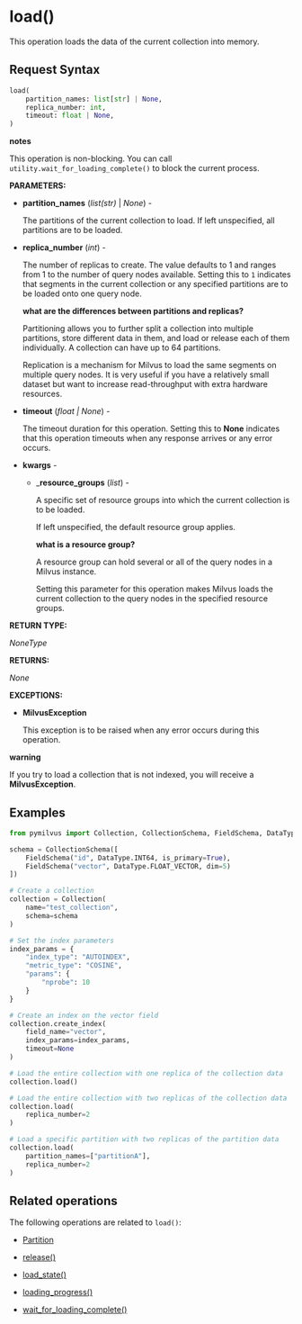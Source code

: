 # load()

This operation loads the data of the current collection into memory. 

## Request Syntax

```python
load(
    partition_names: list[str] | None, 
    replica_number: int, 
    timeout: float | None, 
)
```

<div class="admonition note">

<p><b>notes</b></p>

<p>This operation is non-blocking. You can call <code>utility.wait_for_loading_complete()</code> to block the current process.</p>

</div>

__PARAMETERS:__

- __partition_names__ (_list(str)_ | _None_) - 

    The partitions of the current collection to load. If left unspecified, all partitions are to be loaded.

- __replica_number__ (_int_) -

    The number of replicas to create. The value defaults to 1 and ranges from 1 to the number of query nodes available. Setting this to `1` indicates that segments in the current collection or any specified partitions are to be loaded onto one query node.

    <div class="admonition note">

    <p><b>what are the differences between partitions and replicas?</b></p>

    <p>Partitioning allows you to further split a collection into multiple partitions, store different data in them, and load or release each of them individually. A collection can have up to 64 partitions. </p>
    <p>Replication is a mechanism for Milvus to load the same segments on multiple query nodes. It is very useful if you have a relatively small dataset but want to increase read-throughput with extra hardware resources.</p>

    </div>

- __timeout__ (_float _|_ None_)  -

    The timeout duration for this operation. Setting this to __None__ indicates that this operation timeouts when any response arrives or any error occurs.

- __kwargs__ - 

    - ___resource_groups__ (_list_) -

        A specific set of resource groups into which the current collection is to be loaded.

        If left unspecified, the default resource group applies.

        <div class="admonition note">

        <p><b>what is a resource group?</b></p>

        <p>A resource group can hold several or all of the query nodes in a Milvus instance.</p>
        <p>Setting this parameter for this operation makes Milvus loads the current collection to the query nodes in the specified resource groups.</p>

        </div>

__RETURN TYPE:__

_NoneType_

__RETURNS:__

_None_

__EXCEPTIONS:__

- __MilvusException__

    This exception is to be raised when any error occurs during this operation.

<div class="admonition note">

<p><b>warning</b></p>

<p>If you try to load a collection that is not indexed, you will receive a <strong>MilvusException</strong>.</p>

</div>

## Examples

```python
from pymilvus import Collection, CollectionSchema, FieldSchema, DataType

schema = CollectionSchema([
    FieldSchema("id", DataType.INT64, is_primary=True),
    FieldSchema("vector", DataType.FLOAT_VECTOR, dim=5)
])

# Create a collection
collection = Collection(
    name="test_collection",
    schema=schema
)

# Set the index parameters
index_params = {
    "index_type": "AUTOINDEX",
    "metric_type": "COSINE",
    "params": {
        "nprobe": 10
    }
}

# Create an index on the vector field
collection.create_index(
    field_name="vector", 
    index_params=index_params, 
    timeout=None
)

# Load the entire collection with one replica of the collection data
collection.load()

# Load the entire collection with two replicas of the collection data
collection.load(
    replica_number=2
)

# Load a specific partition with two replicas of the partition data
collection.load(
    partition_names=["partitionA"],
    replica_number=2
)
```

## Related operations

The following operations are related to `load()`:

- [Partition](./ORM/Partition.md)

- [release()](./release.md)

- [load_state()](./utility/load_state.md)

- [loading_progress()](./utility/loading_progress.md)

- [wait_for_loading_complete()](./utility/wait_for_loading_complete.md)

